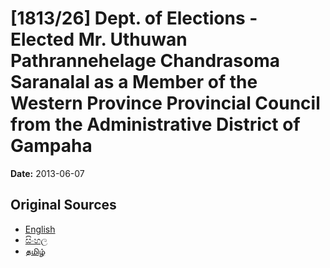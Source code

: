 # [1813/26] Dept. of Elections - Elected Mr. Uthuwan Pathrannehelage Chandrasoma Saranalal as a Member of the Western Province Provincial Council from the Administrative District of Gampaha

**Date:** 2013-06-07

## Original Sources

- [English](https://documents.gov.lk/view/extra-gazettes/2013/6/1813-26_E.pdf)
- [සිංහල](https://documents.gov.lk/view/extra-gazettes/2013/6/1813-26_S.pdf)
- [தமிழ்](https://documents.gov.lk/view/extra-gazettes/2013/6/1813-26_T.pdf)
